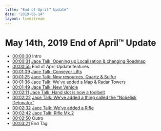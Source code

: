 ```yaml
---
title: "End of April™ Update"
date: "2019-05-14"
layout: livestream
---
```

# May 14th, 2019 End of April™ Update
* [00:00:00](https://youtu.be/aceacdNX9WA?t=0) Intro
* [00:00:31](https://youtu.be/aceacdNX9WA?t=31) [Jace Talk: Opening up Localisation & changing Roadmap](./transcriptions/yt-aceacdNX9WA,31.712972,55.112001.md)
* [00:00:55](https://youtu.be/aceacdNX9WA?t=55) End of April Update features
* [00:01:09](https://youtu.be/aceacdNX9WA?t=69) [Jace Talk: Conveyor Lifts](./transcriptions/yt-aceacdNX9WA,69.676137,85.946572.md)
* [00:01:25](https://youtu.be/aceacdNX9WA?t=85) [Jace Talk: New resources, Quartz & Sulfur](./transcriptions/yt-aceacdNX9WA,85.946572,96.095281.md)
* [00:01:36](https://youtu.be/aceacdNX9WA?t=96) [Jace Talk: We've added a Map & Radar Towers](./transcriptions/yt-aceacdNX9WA,96.095281,109.183564.md)
* [00:01:49](https://youtu.be/aceacdNX9WA?t=109) [Jace Talk: New Vehicle](./transcriptions/yt-aceacdNX9WA,109.18,131.402374.md)
* [00:02:11](https://youtu.be/aceacdNX9WA?t=131) [Jace Talk: Hand slot is now a toolbelt](./transcriptions/yt-aceacdNX9WA,131.402374,142.269831.md)
* [00:02:22](https://youtu.be/aceacdNX9WA?t=142) [Jace Talk: We've added a thing called the "Nobelisk Detonator"](./transcriptions/yt-aceacdNX9WA,142.269831,152.279617.md)
* [00:02:32](https://youtu.be/aceacdNX9WA?t=152) [Jace Talk: We've added a Rifle](./transcriptions/yt-aceacdNX9WA,152.279617,162.126431.md)
* [00:02:42](https://youtu.be/aceacdNX9WA?t=162) [Jace Talk: Rifle Mk.2](./transcriptions/yt-aceacdNX9WA,162.126431,170.318853.md)
* [00:02:50](https://youtu.be/aceacdNX9WA?t=170) Outro
* [00:03:21](https://youtu.be/aceacdNX9WA?t=201) End Tag
